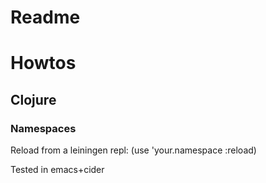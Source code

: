 # Readme

# Howtos

## Clojure

### Namespaces

Reload from a leiningen repl:
(use 'your.namespace :reload)

Tested in emacs+cider